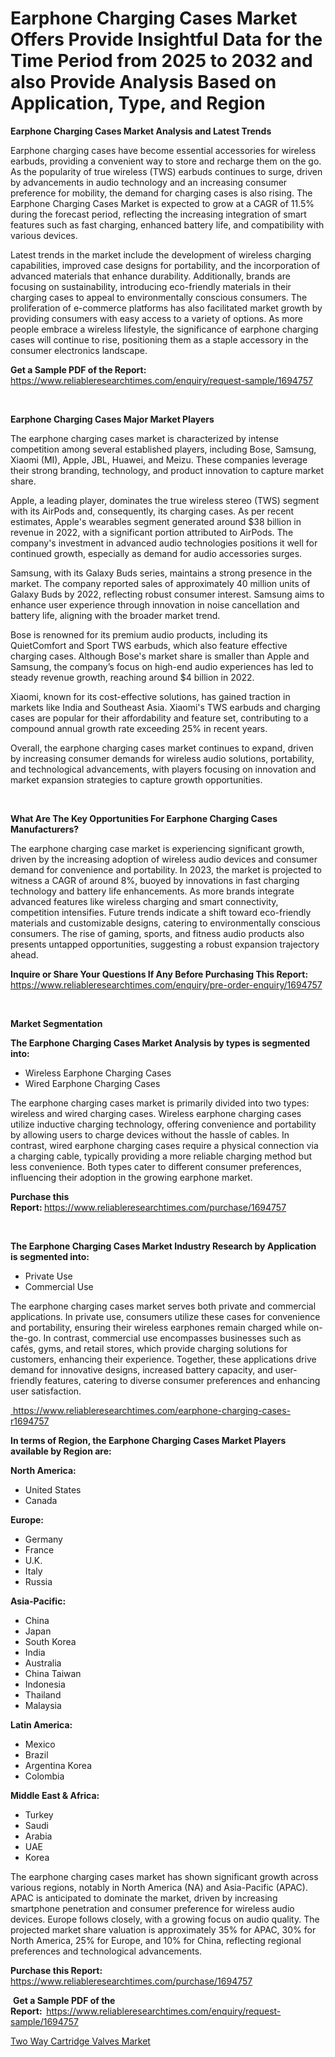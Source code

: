 <p><h1>Earphone Charging Cases Market Offers Provide Insightful Data for the Time Period from 2025 to 2032 and also Provide Analysis Based on Application, Type, and Region</h1></p><p><strong>Earphone Charging Cases Market Analysis and Latest Trends</strong></p>
<p><p>Earphone charging cases have become essential accessories for wireless earbuds, providing a convenient way to store and recharge them on the go. As the popularity of true wireless (TWS) earbuds continues to surge, driven by advancements in audio technology and an increasing consumer preference for mobility, the demand for charging cases is also rising. The Earphone Charging Cases Market is expected to grow at a CAGR of 11.5% during the forecast period, reflecting the increasing integration of smart features such as fast charging, enhanced battery life, and compatibility with various devices. </p><p>Latest trends in the market include the development of wireless charging capabilities, improved case designs for portability, and the incorporation of advanced materials that enhance durability. Additionally, brands are focusing on sustainability, introducing eco-friendly materials in their charging cases to appeal to environmentally conscious consumers. The proliferation of e-commerce platforms has also facilitated market growth by providing consumers with easy access to a variety of options. As more people embrace a wireless lifestyle, the significance of earphone charging cases will continue to rise, positioning them as a staple accessory in the consumer electronics landscape.</p></p>
<p><strong>Get a Sample PDF of the Report:&nbsp;</strong> <a href="https://www.reliableresearchtimes.com/enquiry/request-sample/1694757?utm_campaign=2230&utm_medium=2&utm_source=Github&utm_content=ia&utm_term=25032025&utm_id=earphone-charging-cases">https://www.reliableresearchtimes.com/enquiry/request-sample/1694757</a></p>
<p>&nbsp;</p>
<p><strong>Earphone Charging Cases Major Market Players</strong></p>
<p><p>The earphone charging cases market is characterized by intense competition among several established players, including Bose, Samsung, Xiaomi (MI), Apple, JBL, Huawei, and Meizu. These companies leverage their strong branding, technology, and product innovation to capture market share.</p><p>Apple, a leading player, dominates the true wireless stereo (TWS) segment with its AirPods and, consequently, its charging cases. As per recent estimates, Apple's wearables segment generated around $38 billion in revenue in 2022, with a significant portion attributed to AirPods. The company's investment in advanced audio technologies positions it well for continued growth, especially as demand for audio accessories surges.</p><p>Samsung, with its Galaxy Buds series, maintains a strong presence in the market. The company reported sales of approximately 40 million units of Galaxy Buds by 2022, reflecting robust consumer interest. Samsung aims to enhance user experience through innovation in noise cancellation and battery life, aligning with the broader market trend.</p><p>Bose is renowned for its premium audio products, including its QuietComfort and Sport TWS earbuds, which also feature effective charging cases. Although Bose's market share is smaller than Apple and Samsung, the company’s focus on high-end audio experiences has led to steady revenue growth, reaching around $4 billion in 2022.</p><p>Xiaomi, known for its cost-effective solutions, has gained traction in markets like India and Southeast Asia. Xiaomi's TWS earbuds and charging cases are popular for their affordability and feature set, contributing to a compound annual growth rate exceeding 25% in recent years.</p><p>Overall, the earphone charging cases market continues to expand, driven by increasing consumer demands for wireless audio solutions, portability, and technological advancements, with players focusing on innovation and market expansion strategies to capture growth opportunities.</p></p>
<p>&nbsp;</p>
<p><strong>What Are The Key Opportunities For Earphone Charging Cases Manufacturers?</strong></p>
<p><p>The earphone charging case market is experiencing significant growth, driven by the increasing adoption of wireless audio devices and consumer demand for convenience and portability. In 2023, the market is projected to witness a CAGR of around 8%, buoyed by innovations in fast charging technology and battery life enhancements. As more brands integrate advanced features like wireless charging and smart connectivity, competition intensifies. Future trends indicate a shift toward eco-friendly materials and customizable designs, catering to environmentally conscious consumers. The rise of gaming, sports, and fitness audio products also presents untapped opportunities, suggesting a robust expansion trajectory ahead.</p></p>
<p><strong>Inquire or Share Your Questions If Any Before Purchasing This Report:</strong> <a href="https://www.reliableresearchtimes.com/enquiry/pre-order-enquiry/1694757?utm_campaign=2230&utm_medium=2&utm_source=Github&utm_content=ia&utm_term=25032025&utm_id=earphone-charging-cases">https://www.reliableresearchtimes.com/enquiry/pre-order-enquiry/1694757</a></p>
<p>&nbsp;</p>
<p><strong>Market Segmentation</strong></p>
<p><strong>The Earphone Charging Cases Market Analysis by types is segmented into:</strong></p>
<p><ul><li>Wireless Earphone Charging Cases</li><li>Wired Earphone Charging Cases</li></ul></p>
<p><p>The earphone charging cases market is primarily divided into two types: wireless and wired charging cases. Wireless earphone charging cases utilize inductive charging technology, offering convenience and portability by allowing users to charge devices without the hassle of cables. In contrast, wired earphone charging cases require a physical connection via a charging cable, typically providing a more reliable charging method but less convenience. Both types cater to different consumer preferences, influencing their adoption in the growing earphone market.</p></p>
<p><strong>Purchase this Report:&nbsp;</strong><a href="https://www.reliableresearchtimes.com/purchase/1694757?utm_campaign=2230&utm_medium=2&utm_source=Github&utm_content=ia&utm_term=25032025&utm_id=earphone-charging-cases">https://www.reliableresearchtimes.com/purchase/1694757</a></p>
<p>&nbsp;</p>
<p><strong>The Earphone Charging Cases Market Industry Research by Application is segmented into:</strong></p>
<p><ul><li>Private Use</li><li>Commercial Use</li></ul></p>
<p><p>The earphone charging cases market serves both private and commercial applications. In private use, consumers utilize these cases for convenience and portability, ensuring their wireless earphones remain charged while on-the-go. In contrast, commercial use encompasses businesses such as cafés, gyms, and retail stores, which provide charging solutions for customers, enhancing their experience. Together, these applications drive demand for innovative designs, increased battery capacity, and user-friendly features, catering to diverse consumer preferences and enhancing user satisfaction.</p></p>
<p><a href="https://www.reliableresearchtimes.com/earphone-charging-cases-r1694757?utm_campaign=2230&utm_medium=2&utm_source=Github&utm_content=ia&utm_term=25032025&utm_id=earphone-charging-cases">&nbsp;https://www.reliableresearchtimes.com/earphone-charging-cases-r1694757</a></p>
<p><strong>In terms of Region, the Earphone Charging Cases Market Players available by Region are:</strong></p>
<p>
    <p> <strong> North America: </strong>
        <ul>
            <li>United States</li>
            <li>Canada</li>
        </ul>
        </p> 
    <p> <strong> Europe: </strong>
        <ul>
            <li>Germany</li>
            <li>France</li>
            <li>U.K.</li>
            <li>Italy</li>
            <li>Russia</li>
        </ul>
        </p> 
    <p> <strong> Asia-Pacific: </strong>
        <ul>
            <li>China</li>
            <li>Japan</li>
            <li>South Korea</li>
            <li>India</li>
            <li>Australia</li>
            <li>China Taiwan</li>
            <li>Indonesia</li>
            <li>Thailand</li>
            <li>Malaysia</li>
        </ul>
        </p> 
    <p> <strong> Latin America: </strong>
        <ul>
            <li>Mexico</li>
            <li>Brazil</li>
            <li>Argentina Korea</li>
            <li>Colombia</li>
        </ul>
        </p> 
    <p> <strong> Middle East & Africa: </strong>
        <ul>
            <li>Turkey</li>
            <li>Saudi</li>
            <li>Arabia</li>
            <li>UAE</li>
            <li>Korea</li>
        </ul>
    </p>
    </p>
<p><p>The earphone charging cases market has shown significant growth across various regions, notably in North America (NA) and Asia-Pacific (APAC). APAC is anticipated to dominate the market, driven by increasing smartphone penetration and consumer preference for wireless audio devices. Europe follows closely, with a growing focus on audio quality. The projected market share valuation is approximately 35% for APAC, 30% for North America, 25% for Europe, and 10% for China, reflecting regional preferences and technological advancements.</p></p>
<p><strong>Purchase this Report: </strong><a href="https://www.reliableresearchtimes.com/purchase/1694757?utm_campaign=2230&utm_medium=2&utm_source=Github&utm_content=ia&utm_term=25032025&utm_id=earphone-charging-cases">https://www.reliableresearchtimes.com/purchase/1694757</a></p>
<p>&nbsp;<strong>Get a Sample PDF of the Report:&nbsp;&nbsp;</strong><a href="https://www.reliableresearchtimes.com/enquiry/request-sample/1694757?utm_campaign=2230&utm_medium=2&utm_source=Github&utm_content=ia&utm_term=25032025&utm_id=earphone-charging-cases">https://www.reliableresearchtimes.com/enquiry/request-sample/1694757</a></p>
<p><strong></strong></p>
<p><p><a href="https://github.com/petbigbeepjn/Market-Research-Report-List-2/blob/main/two-way-cartridge-valves-market.md?utm_campaign=2230&utm_medium=2&utm_source=Github&utm_content=ia&utm_term=25032025&utm_id=earphone-charging-cases">Two Way Cartridge Valves Market</a></p></p>